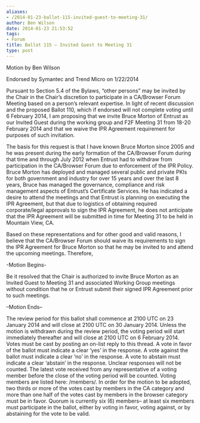 ```yaml
---
aliases:
- /2014-01-23-ballot-115-invited-guest-to-meeting-31/
author: Ben Wilson
date: 2014-01-23 21:53:52
tags:
- Forum
title: Ballot 115 – Invited Guest to Meeting 31
type: post
---
```


Motion by Ben Wilson

Endorsed by Symantec and Trend Micro on 1/22/2014

Pursuant to Section 5.4 of the Bylaws, “other persons” may be invited by the Chair in the Chair’s discretion to participate in a CA/Browser Forum Meeting based on a person’s relevant expertise. In light of recent discussion and the proposed Ballot 110, which if endorsed will not complete voting until 6 February 2014, I am proposing that we invite Bruce Morton of Entrust as our Invited Guest during the working group and F2F Meeting 31 from 18-20 February 2014 and that we waive the IPR Agreement requirement for purposes of such invitation.

The basis for this request is that I have known Bruce Morton since 2005 and he was present during the early formation of the CA/Browser Forum during that time and through July 2012 when Entrust had to withdraw from participation in the CA/Browser Forum due to enforcement of the IPR Policy. Bruce Morton has deployed and managed several public and private PKIs for both government and industry for over 15 years and over the last 8 years, Bruce has managed the governance, compliance and risk management aspects of Entrust’s Certificate Services. He has indicated a desire to attend the meetings and that Entrust is planning on executing the IPR Agreement, but that due to logistics of obtaining required corporate/legal approvals to sign the IPR Agreement, he does not anticipate that the IPR Agreement will be submitted in time for Meeting 31 to be held in Mountain View, CA.

Based on these representations and for other good and valid reasons, I believe that the CA/Browser Forum should waive its requirements to sign the IPR Agreement for Bruce Morton so that he may be invited to and attend the upcoming meetings.
Therefore,

-Motion Begins-

Be it resolved that the Chair is authorized to invite Bruce Morton as an Invited Guest to Meeting 31 and associated Working Group meetings without condition that he or Entrust submit their signed IPR Agreement prior to such meetings.

–Motion Ends–

The review period for this ballot shall commence at 2100 UTC on 23 January 2014 and will close at 2100 UTC on 30 January 2014. Unless the motion is withdrawn during the review period, the voting period will start immediately thereafter and will close at 2100 UTC on 6 February 2014.
Votes must be cast by posting an on-list reply to this thread. A vote in favor of the ballot must indicate a clear ‘yes’ in the response. A vote against the ballot must indicate a clear ‘no’ in the response. A vote to abstain must indicate a clear ‘abstain’ in the response. Unclear responses will not be counted. The latest vote received from any representative of a voting member before the close of the voting period will be counted.
Voting members are listed here: /members/. In order for the motion to be adopted, two thirds or more of the votes cast by members in the CA category and more than one half of the votes cast by members in the browser category must be in favor. Quorum is currently six (6) members– at least six members must participate in the ballot, either by voting in favor, voting against, or by abstaining for the vote to be valid.